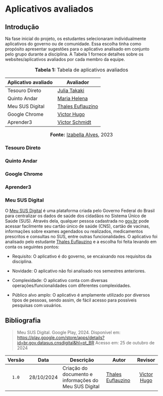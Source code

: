 # Aplicativos avaliados

## Introdução

Na fase inicial do projeto, os estudantes selecionaram individualmente aplicativos do governo ou de comunidade. Essa escolha tinha como propósito apresentar sugestões para o  aplicativo analisado em conjunto pelo grupo durante a disciplina. A Tabela 1 fornece detalhes sobre os websites/aplicativos avaliados por cada membro da equipe.

<div align="center">
<font size="3"><p style="text-align: center"><b>Tabela 1:</b> Tabela de aplicativos avaliados</p></font>
  
<table>
  <thead>
    <tr>
      <th>Aplicativo avaliado</th>
      <th>Avaliador</th>
    </tr>
  </thead>
  <tbody>
    <tr>
      <td>Tesouro Direto</td>
      <td><a href="https://github.com/juliatakaki">Julia Takaki</a></td>
    </tr>
    <tr>
      <td>Quinto Andar</td>
      <td><a href="https://github.com/MariaCHelena">Maria Helena</a></td>
    </tr>
    <tr>
      <td>Meu SUS Digital</td>
      <td><a href="https://github.com/thaleseuflauzino">Thales Euflauzino</a></td>
    </tr>
    <tr>
      <td>Google Chrome</td>
      <td><a href="https://github.com/ViictorHugoo">Victor Hugo</a></td>
    </tr>
    <tr>
      <td>Aprender3</td>
      <td><a href="https://github.com/moonshinerd">Víctor Schmidt</a></td>
    </tr>
  </tbody>
</table>

<font size="3"><p style="text-align: center"><b>Fonte:</b> <a href="https://github.com/izabellaalves">Izabella Alves</a>, 2023</p></font>
</div>

### Tesouro Direto

### Quinto Andar

### Google Chrome

### Aprender3

### Meu SUS Digital

O [Meu SUS Digital](https://meususdigital.saude.gov.br/) é uma plataforma criada pelo Governo Federal do Brasil para centralizar os dados de saúde dos cidadãos no Sistema Único de Saúde (SUS). Através dela, qualquer pessoa cadastrada no [gov.br](https://www.gov.br/pt-br) pode acessar facilmente seu cartão único de saúde (CNS), cartão de vacinas, informações sobre exames agendados ou realizados, medicamentos prescritos e consultas no SUS, entre outras funcionalidades. O aplicativo foi analisado pelo estudante [Thales Euflauzino](https://github.com/thaleseuflauzino) e a escolha foi feita levando em conta os seguintes pontos:

- Requisito: O aplicativo é do governo, se encaixando nos requisitos da disciplina.

- Novidade: O aplicativo não foi analisado nos semestres anteriores.

- Complexidade: O aplicativo conta com diversas operações/funcionalidades com diferentes complexidades.

- Público alvo amplo: O aplicativo é amplamente utilizado por diversos tipos de pessoas, sendo assim, de fácil acesso para possíveis pesquisas com usuários.
  
## Bibliografia

> Meu SUS Digital. Google Play, 2024. Disponível em: https://play.google.com/store/apps/details?id=br.gov.datasus.cnsdigital&hl=pt_BR Acesso em: 25 de outubro de 2024</br>

| Versão | Data       | Descrição                                        | Autor                                                                    |                                 Revisor                                  |
| :----: | ---------- | ------------------------------------------------ | ------------------------------------------------------------------------ | :----------------------------------------------------------------------: |
| `1.0`  | 28/10/2024 | Criação do documento e informações do Meu SUS Digital   | [Thales Euflauzino](https://github.com/thaleseuflauzino)          |            [Victor Hugo](https://github.com/ViictorHugoo)                |
